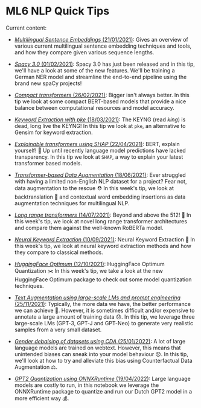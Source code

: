 # ML6 NLP Quick Tips

Current content:

-  [_Multilingual Sentence Embeddings_ (21/01/2021)](2021_01_21_multilingual_sentence_embeddings):
Gives an overview of various current multilingual sentence embedding techniques and tools, and
how they compare given various sequence lengths.

-  [_Spacy 3.0_ (01/02/2021)](2021_02_01_spacy_3_projects):
Spacy 3.0 has just been released and in this tip, we'll have a look at some of the new features.
We'll be training a German NER model and streamline the end-to-end pipeline using the brand new spaCy projects!

-  [_Compact transformers_ (26/02/2021)](2021_02_26_compact_transformers):
Bigger isn't always better. In this tip we look at some compact BERT-based models that provide a nice balance
between computational resources and model accuracy.

-  [_Keyword Extraction with pke_ (18/03/2021)](2021_03_18_pke_keyword_extraction):
The KEYNG (read *king*) is dead, long live the KEYNG!
In this tip we look at `pke`, an alternative to Gensim for keyword extraction.

-  [_Explainable transformers using SHAP_ (22/04/2021)](2021_04_22_shap_for_huggingface_transformers):
BERT, explain yourself! 📖
Up until recently language model predictions have lacked transparency. In this tip we look at `SHAP`, a way to explain your latest transformer based models.

-  [_Transformer-based Data Augmentation_ (18/06/2021)](2021_06_18_data_augmentation):
Ever struggled with having a limited non-English NLP dataset for a project? Fear not, data augmentation to the rescue ⛑️
In this week's tip, we look at backtranslation 🔀 and contextual word embedding insertions as data augmentation techniques for multilingual NLP. 

-  [_Long range transformers_ (14/07/2021)](2021_06_29_long_range_transformers):
Beyond and above the 512! 🏅 In this week's tip, we look at novel long range transformer architectures and compare them against the well-known RoBERTa model.

-  [_Neural Keyword Extraction_ (10/09/2021)](2021_09_10_neural_keyword_extraction):
Neural Keyword Extraction 🧠
In this week's tip, we look at neural keyword extraction methods and how they compare to classical methods.

-  [_HuggingFace Optimum_ (12/10/2021)](2021_10_12_huggingface_optimum):
HuggingFace Optimum Quantization ✂️
In this week's tip, we take a look at the new HuggingFace Optimum package to check out some model quantization techniques.

- [ _Text Augmentation using large-scale LMs and prompt engineering_ (25/11/2021)](2021_11_25_augmentation_lm):
Typically, the more data we have, the better performance we can achieve 🤙. However, it is sometimes difficult and/or expensive to annotate a large amount of training data 😞. In this tip, we leverage three large-scale LMs (GPT-3, GPT-J and GPT-Neo) to generate very realistic samples from a very small dataset.

- [ _Gender debaising of datasets using CDA_ (25/01/2022)](gender_debiasing_cda):
A lot of large language models are trained on webtext. However, this means that unintended biases can sneak into your model behaviour 😞. In this tip, we'll look at how to try and alleviate this bias using Counterfactual Data Augmentation ⚖️.

- [ _GPT2 Quantization using ONNXRuntime_ (19/04/2022)](gpt2_quantization):
Large language models are costly to run, in this notebook we leverage the ONNXRuntime package to quantize and run our Dutch GPT2 model in a more efficient way 💰.
